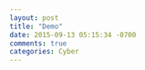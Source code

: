 ```yaml
---
layout: post
title: "Demo"
date: 2015-09-13 05:15:34 -0700
comments: true
categories: Cyber
---
```

